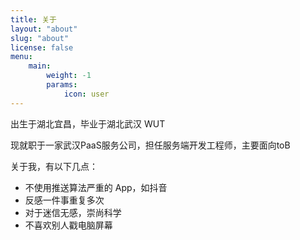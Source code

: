 ```yaml
---
title: 关于
layout: "about"
slug: "about"
license: false
menu:
    main: 
        weight: -1
        params:
            icon: user
---
```


出生于湖北宜昌，毕业于湖北武汉 WUT

现就职于一家武汉PaaS服务公司，担任服务端开发工程师，主要面向toB

关于我，有以下几点：

- 不使用推送算法严重的 App，如抖音
- 反感一件事重复多次
- 对于迷信无感，崇尚科学
- 不喜欢别人戳电脑屏幕

